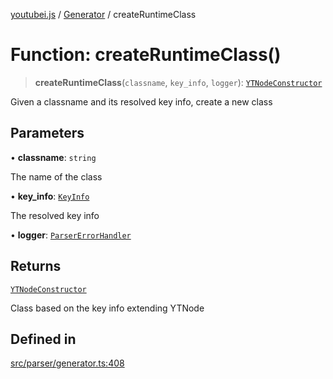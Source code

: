 [youtubei.js](../../../README.md) / [Generator](../README.md) / createRuntimeClass

# Function: createRuntimeClass()

> **createRuntimeClass**(`classname`, `key_info`, `logger`): [`YTNodeConstructor`](../../Helpers/interfaces/YTNodeConstructor.md)

Given a classname and its resolved key info, create a new class

## Parameters

• **classname**: `string`

The name of the class

• **key\_info**: [`KeyInfo`](../type-aliases/KeyInfo.md)

The resolved key info

• **logger**: [`ParserErrorHandler`](../../Parser/type-aliases/ParserErrorHandler.md)

## Returns

[`YTNodeConstructor`](../../Helpers/interfaces/YTNodeConstructor.md)

Class based on the key info extending YTNode

## Defined in

[src/parser/generator.ts:408](https://github.com/LuanRT/YouTube.js/blob/eb21af33db708f0355f4fb15881f5d4fabc7b06c/src/parser/generator.ts#L408)
